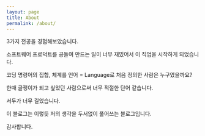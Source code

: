 ```yaml
---
layout: page
title: About
permalink: /about/
---
```


3가지 전공을 경험해보았습니다.

소프트웨어 프로덕트를 공들여 만드는 일이 너무 재밌어서 이 직업을 시작하게 되었습니다.

코딩 명령어의 집합, 체계를 언어 = Language로 처음 정의한 사람은 누구였을까요?

한때 글쟁이가 되고 싶었던 사람으로써 너무 적절한 단어 같습니다.

서두가 너무 길었습니다.

이 블로그는 이렇듯 저의 생각을 두서없이 풀어쓰는 블로그입니다.

감사합니다.
